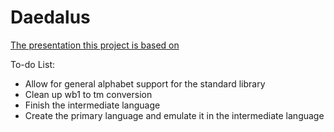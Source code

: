 # Daedalus

[The presentation this project is based on](https://web.stanford.edu/class/archive/cs/cs103/cs103.1132/lectures/19/Small19.pdf)

To-do List:
- Allow for general alphabet support for the standard library
- Clean up wb1 to tm conversion
- Finish the intermediate language
- Create the primary language and emulate it in the intermediate language